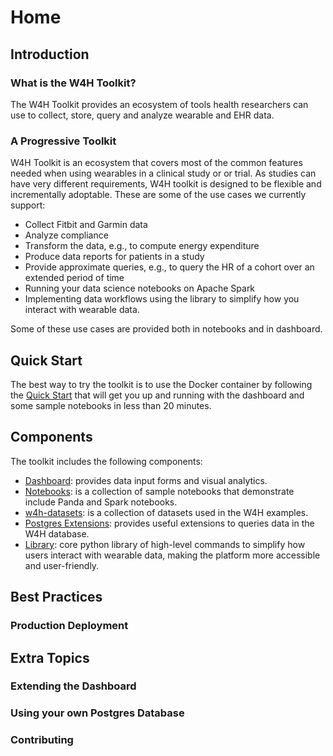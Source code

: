# Home

## Introduction 

### What is the W4H Toolkit?

The W4H Toolkit provides an ecosystem of tools health researchers can use to collect, store, query and analyze wearable and EHR data.

### A Progressive Toolkit

W4H Toolkit is an ecosystem that covers most of the common features needed when using wearables in a clinical study or or trial. As studies can have very different requirements, W4H toolkit is designed to be flexible and incrementally adoptable. These are some of the use cases we currently support:

- Collect Fitbit and Garmin data
- Analyze compliance
- Transform the data, e.g., to compute energy expenditure
- Produce data reports for patients in a study
- Provide approximate queries, e.g., to query the HR of a cohort over an extended period of time
- Running your data science notebooks on Apache Spark
- Implementing data workflows using the library to simplify how you interact with wearable data.

Some of these use cases are provided both in notebooks and in dashboard.

## Quick Start

The best way to try the toolkit is to use the Docker container by following the [Quick Start](quick-start.md) that will get you up and running with the dashboard and some sample notebooks in less than 20 minutes.

## Components

The toolkit includes the following components:

- [Dashboard](dashboard/index.md): provides data input forms and visual analytics.
- [Notebooks](notebooks/index.md): is a collection of sample notebooks that demonstrate include Panda and Spark notebooks.
- [w4h-datasets](notebooks/): is a collection of datasets used in the W4H examples.
- [Postgres Extensions](): provides useful extensions to queries data in the W4H database.
- [Library](w4h-core): core python library of high-level commands to simplify how users interact with wearable data, making the platform more accessible and user-friendly.

## Best Practices

### Production Deployment

## Extra Topics

### Extending the Dashboard

### Using your own Postgres Database

### Contributing
